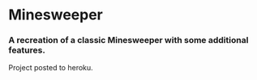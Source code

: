 # Minesweeper

### A recreation of a classic Minesweeper with some additional features.

Project posted to heroku.

